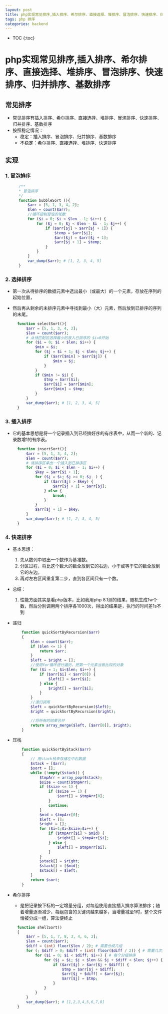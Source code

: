 ```yaml
---
layout: post
title: php实现常见排序,插入排序、希尔排序、直接选择、堆排序、冒泡排序、快速排序、归并排序、基数排序
tags: php 排序
categories: backend
---
```


* TOC
{:toc}

# php实现常见排序,插入排序、希尔排序、直接选择、堆排序、冒泡排序、快速排序、归并排序、基数排序

## 常见排序

* 常见排序有插入排序、希尔排序、直接选择、堆排序、冒泡排序、快速排序、归并排序、基数排序
* 按照稳定情况：
  * 稳定：插入排序、冒泡排序、归并排序、基数排序
  * 不稳定：希尔排序、直接选择、堆排序、快速排序

## 实现

### 1. 冒泡排序

  ```php
        /**
        * 冒泡排序
        */
        function bubbleSort (){
            $arr = [5, 1, 3, 4, 2];
            $len = count($arr);
            //循环控制冒泡的轮数
            for ($i = 0; $i < $len - 1; $i++) {
                for ($j = 0; $j < $len - $i - 1; $j++) {
                    if ($arr[$j] > $arr[$j + 1]) {
                        $temp = $arr[$j];
                        $arr[$j] = $arr[$j + 1];
                        $arr[$j + 1] = $temp;
                    }
                }
            }
            var_dump($arr); # [1, 2, 3, 4, 5]
        }
  ```

### 2. 选择排序

* 第一次从待排序的数据元素中选出最小（或最大）的一个元素，存放在序列的起始位置，
* 然后再从剩余的未排序元素中寻找到最小（大）元素，然后放到已排序的序列的末尾。

  ```php
    function selectSort(){
        $arr = [5, 1, 3, 4, 2];
        $len = count($arr);
        # 从待匹配区选择最小的放入已排序的 $i=0开始
        for ($i = 0; $i < $len; $i++) {
            $min = $i;
            for ($j = $i + 1; $j < $len; $j++) {
                if ($arr[$min] > $arr[$j]) {
                    $min = $j;
                }
            }
            if ($min != $i) {
                $tmp = $arr[$i];
                $arr[$i] = $arr[$min];
                $arr[$min] = $tmp;
            }
        }
        var_dump($arr); # [1, 2, 3, 4, 5]
    }
  ```

### 3. 插入排序

* 它的基本思想是将一个记录插入到已经排好序的有序表中，从而一个新的、记录数增1的有序表。

  ```php
    function insertSort(){
        $arr = [5, 1, 3, 4, 2];
        $len = count($arr);
        # 待排序区拿出一个插入到已排序区
        for ($i = 0; $i < $len - 1; $i++) {
            $key = $arr[$i + 1];
            for ($j = $i; $j >= 0; $j--) {
                if ($arr[$j] > $key) {
                    $arr[$j + 1] = $arr[$j];
                } else {
                    break;
                }
            }
            $arr[$j + 1] = $key;
        }
        var_dump($arr); # [1, 2, 3, 4, 5]
    }
  ```

### 4. 快速排序

* 基本思想：
    1. 先从数列中取出一个数作为基准数。
    2. 分区过程，将比这个数大的数全放到它的右边，小于或等于它的数全放到它的左边。
    3. 再对左右区间重复第二步，直到各区间只有一个数。
* 总结：
    1. 性能方面其实是看php版本，比如我用php 8.1测的结果，随机生成1w个数，然后分别调用两个排序各1000次，得出的结果是，执行的时间差1s不到

* 递归

    ```php
        function quickSortByRecursion($arr)
        {
            $len = count($arr);
            if ($len <= 1) {
                return $arr;
            }
            $left = $right = [];
            //使用for循环进行遍历，把第一个元素当做比较的对象
            for ($i = 1; $i<$len; $i++) {
                if ($arr[$i] < $arr[0]) {
                    $left[] = $arr[$i];
                } else {
                    $right[] = $arr[$i];
                }
            }
            //递归调用
            $left = quickSortByRecursion($left);
            $right = quickSortByRecursion($right);

            //将所有的结果合并
            return array_merge($left, [$arr[0]], $right);
        }
    ```

* 压栈

    ```php
        function quickSortByStack($arr)
        {
            // 用stack栈来存储左中右数据
            $stack = [$arr];
            $sort = [];
            while (!empty($stack)) {
                $tmpArr = array_pop($stack);
                $size = count($tmpArr);
                if ($size <= 1) {
                    if ($size == 1) {
                        $sort[] = $tmpArr[0];
                    }
                    continue;
                }
                $mid = $tmpArr[0];
                $left = [];
                $right = [];
                for ($i=1;$i<$size;$i++) {
                    if ($tmpArr[$i] > $mid) {
                        $right[] = $tmpArr[$i];
                    } else {
                        $left[] = $tmpArr[$i];
                    }
                }
                $stack[] = $right;
                $stack[] = [$mid];
                $stack[] = $left;
            }
            return $sort;
        }
    ```

* 希尔排序
  * 是把记录按下标的一定增量分组，对每组使用直接插入排序算法排序；随着增量逐渐减少，每组包含的关键词越来越多，当增量减至1时，整个文件恰被分成一组，算法便终止

  ```php
    function shellSort()
    {
        $arr = [5, 1, 7, 8, 3, 4, 6, 2];
        $len = count($arr);
        $diff = (int) floor($len / 2); # 需要分成几组
        for (; $diff > 0; $diff = (int) floor($diff / 2)) { # 需要几次分组
            for ($i = 0; $i < $diff; $i++) { # 每个分组排序
                for ($j = $i; $j < $len && $j + $diff < $len; $j++) {
                    if ($arr[$j] > $arr[$j + $diff]) {
                        $tmp = $arr[$j + $diff];
                        $arr[$j + $diff] = $arr[$j];
                        $arr[$j] = $tmp;
                    }
                }
            }
        }
        var_dump($arr); # [1,2,3,4,5,6,7,8]
    }
  ```
  